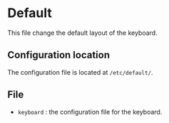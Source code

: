 # Default
This file change the default layout of the keyboard.

## Configuration location
The configuration file is located at `/etc/default/`.

## File
- `keyboard` : the configuration file for the keyboard.
